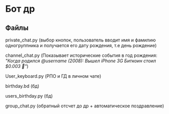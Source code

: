 # Бот др
## Файлы

private_chat.py (выбор кнопок, пользователь вводит имя и фамилию одногруппника и получается его дату рождения, т.е день рождение)

channel_chat.py (Показывает исторические события в год рождения:
*"Когда родился @username (2008):
Вышел iPhone 3G
Биткоин стоил $0.003 🚀"*)

User_keyboard.py (РПО и ГД в личном чате)

birthday.bd (бд)

users_birthday.py (бд)

group_chat.py (обратный отсчет до др + автоматическое поздравление)